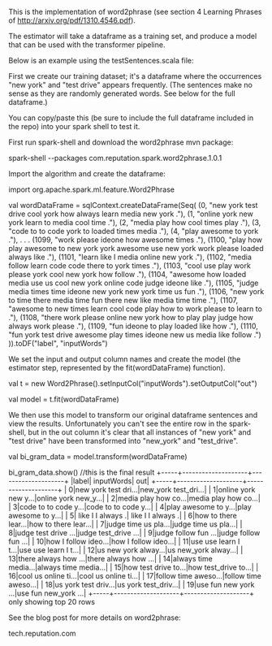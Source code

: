 This is the implementation of word2phrase (see section 4 Learning Phrases of http://arxiv.org/pdf/1310.4546.pdf).

The estimator will take a dataframe as a training set, and produce a model that can be used with the transformer pipeline.

Below is an example using the testSentences.scala file:

First we create our training dataset; it's a dataframe where the occurrences "new york" and "test drive" appears frequently.  (The sentences make no sense as they are randomly generated words.  See below for the full dataframe.)

You can copy/paste this (be sure to include the full dataframe included in the repo) into your spark shell to test it.

First run spark-shell and download the word2phrase mvn package:

  spark-shell --packages com.reputation.spark.word2phrase.1.0.1

Import the algorithm and create the dataframe:

  import org.apache.spark.ml.feature.Word2Phrase

  val wordDataFrame = sqlContext.createDataFrame(Seq(
  (0, "new york test drive cool york how always learn media new york ."),
  (1, "online york new york learn to media cool time ."),
  (2, "media play how cool times play ."),
  (3, "code to to code york to loaded times media ."),
  (4, "play awesome to york ."),
  .
  .
  .
  (1099, "work please ideone how awesome times ."),
  (1100, "play how play awesome to new york york awesome use new york work please loaded always like ."),
  (1101, "learn like I media online new york ."),
  (1102, "media follow learn code code there to york times ."),
  (1103, "cool use play work please york cool new york how follow ."),
  (1104, "awesome how loaded media use us cool new york online code judge ideone like ."),
  (1105, "judge media times time ideone new york new york time us fun ."),
  (1106, "new york to time there media time fun there new like media time time ."),
  (1107, "awesome to new times learn cool code play how to work please to learn to ."),
  (1108, "there work please online new york how to play play judge how always work please ."),
  (1109, "fun ideone to play loaded like how ."),
  (1110, "fun york test drive awesome play times ideone new us media like follow .")
  )).toDF("label", "inputWords")

We set the input and output column names and create the model (the estimator step, represented by the fit(wordDataFrame) function).

  val t = new Word2Phrase().setInputCol("inputWords").setOutputCol("out")

  val model = t.fit(wordDataFrame)

We then use this model to transform our original dataframe sentences and view the results.  Unfortunately you can't see the entire row in the spark-shell, but in the out column it's clear that all instances of "new york" and "test drive" have been transformed into "new_york" and "test_drive".

  val bi_gram_data = model.transform(wordDataFrame)

  bi_gram_data.show()
  //this is the final result
  +-----+--------------------+--------------------+
  |label|          inputWords|                 out|
  +-----+--------------------+--------------------+
  |    0|new york test dri...|new_york test_dri...|
  |    1|online york new y...|online york new_y...|
  |    2|media play how co...|media play how co...|
  |    3|code to to code y...|code to to code y...|
  |    4|play awesome to y...|play awesome to y...|
  |    5|   like I I always .|   like I I always .|
  |    6|how to there lear...|how to there lear...|
  |    7|judge time us pla...|judge time us pla...|
  |    8|judge test drive ...|judge test_drive ...|
  |    9|judge follow fun ...|judge follow fun ...|
  |   10|how I follow ideo...|how I follow ideo...|
  |   11|use use learn I t...|use use learn I t...|
  |   12|us new york alway...|us new_york alway...|
  |   13|there always how ...|there always how ...|
  |   14|always time media...|always time media...|
  |   15|how test drive to...|how test_drive to...|
  |   16|cool us online ti...|cool us online ti...|
  |   17|follow time aweso...|follow time aweso...|
  |   18|us york test driv...|us york test_driv...|
  |   19|use fun new york ...|use fun new_york ...|
  +-----+--------------------+--------------------+
  only showing top 20 rows

See the blog post for more details on word2phrase:

tech.reputation.com